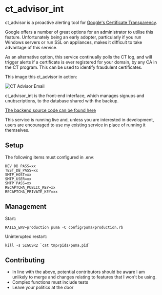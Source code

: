 ct_advisor_int
==========

ct_advisor is a proactive alerting tool for [Google's Certificate Transparency](https://www.certificate-transparency.org/).

Google offers a number of great options for an administrator to utilise this feature. Unfortunately being an early adopter, particularly if you run Windows servers or run SSL on appliances, makes it difficult to take advantage of this service.

As an alternative option, this service continually polls the CT log, and will trigger alerts if a certificate is ever registered for your domain, by any CA in the CT program. This can be used to identify fraudulent certificates.

This image this ct_advisor in action:

![CT Advisor Email](https://lolware.net/ct_advisor_email.jpg)

ct_advisor_int is the front-end interface, which manages signups and unubscriptions, to the database shared with the backup.

[The backend source code can be found here](https://raw.githubusercontent.com/technion/ct_advisor)

This service is running live and, unless you are interested in development, users are encouraged to use my existing service in place of running it themselves.

Setup
-----
The following items must configured in .env:

```
DEV_DB_PASS=xx
TEST_DB_PASS=xx
SMTP_HOST=xx
SMTP_USER=xx
SMTP_PASS=xx
RECAPTCHA_PUBLIC_KEY=xx
RECAPTCHA_PRIVATE_KEY=xx
```

Management
----------
Start: 
```
RAILS_ENV=production puma -C config/puma/production.rb
```
Uninterupted restart:
```
kill -s SIGUSR2 `cat tmp/pids/puma.pid`
```

Contributing
------------

* In line with the above, potential contributors should be aware I am unlikely to merge and changes relating to features that I won't be using.
* Complex functions must include tests
* Leave your politics at the door
